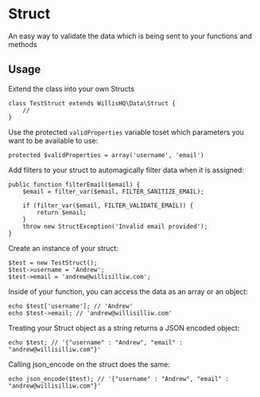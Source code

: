 # Struct

An easy way to validate the data which is being sent to your functions and methods

## Usage

Extend the class into your own Structs

    class TestStruct extends WillisHQ\Data\Struct {
        //
    }

Use the protected `validProperties` variable toset which parameters you want to be available to use:

    protected $validProperties = array('username', 'email')

Add filters to your struct to automagically filter data when it is assigned:

    public function filterEmail($email) {
        $email = filter_var($email, FILTER_SANITIZE_EMAIL);

        if (filter_var($email, FILTER_VALIDATE_EMAIL)) {
            return $email;
        }
        throw new StructException('Invalid email provided');
    }

Create an instance of your struct:

    $test = new TestStruct();
    $test->username = 'Andrew';
    $test->email = 'andrew@willisilliw.com';

Inside of your function, you can access the data as an array or an object:

    echo $test['username']; // 'Andrew'
    echo $test->email; // 'andrew@willisilliw.com'

Treating your Struct object as a string returns a JSON encoded object:

    echo $test; // '{"username" : "Andrew", "email" : "andrew@willisilliw.com"}'

Calling json_encode on the struct does the same:

    echo json_encode($test); // '{"username" : "Andrew", "email" : "andrew@willisilliw.com"}'